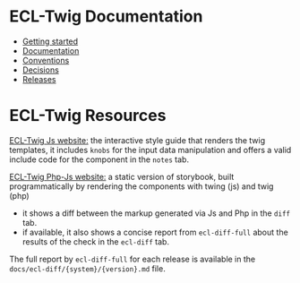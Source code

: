 # ECL-Twig Documentation

* [Getting started](./getting-started.md)
* [Documentation](./documentation.md)
* [Conventions](./conventions.md)
* [Decisions](./decisions)
* [Releases](./release.md)

# ECL-Twig Resources

[ECL-Twig Js website:](https://ecl-twig-js.netlify.app/) the interactive style guide that renders the twig templates, it includes `knobs` for the input data manipulation and offers a valid include code for the component in the `notes` tab.

[ECL-Twig Php-Js website:](https://ecl-twig-php.netlify.app/) a static version of storybook, built programmatically by rendering the components with twing (js) and twig (php)

* it shows a diff between the markup generated via Js and Php in the `diff` tab.
* if available, it also shows a concise report from `ecl-diff-full` about the results of the check in the `ecl-diff` tab.

The full report by `ecl-diff-full` for each release is available in the `docs/ecl-diff/{system}/{version}.md` file.